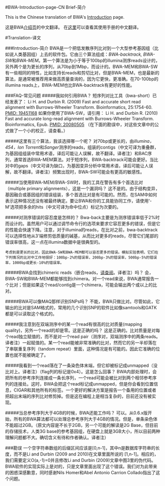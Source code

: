 #BWA-Introduction-page-CN
Brief-简介

This is the Chinese translation of BWA's [Introduction](http://bio-bwa.sourceforge.net/) page.

这是BWA[介绍页](http://bio-bwa.sourceforge.net/)的中文翻译。 在[这里](https://github.com/CNCBI/BWA-Manual-CN)可以查看其使用手册的中文翻译。

#Translation-译文

###Introduction-简介
BWA是一个把低发散序列比对到一个大型参考基因组（比如说人类基因组）上去的软件包。它由三个算法组成：*BWA-backtrack, BWA-SW*和*BWA-MEM*。第一个算法是为小于等于100bp的illumina测序reads设计的，另外两个是为更长的序列，从70bp到1Mbp，而设计的。BWA-MEM和BWA-SW有一些相同的特性，比如支持长reads和剪切比对，但是BWA-MEM，也是最新的算法，是通常被推荐用来做高质量查询的，因为它更快，更准确。在70-100bp的illumina reads上，BWA-MEM也比BWA-backtrack有更好的性能。

###FAQ-常见问题
#####我如何引用BWA？
    短序列对比工具（bwa-short）已经发表了：
      Li H. and Durbin R. (2009) Fast and accurate short read alignment with Burrows-Wheeler Transform. Bioinformatics, 25:1754-60. [PMID: 19451168](http://www.ncbi.nlm.nih.gov/pubmed/19451168)
    如果你使用了BWA-SW，请引用：
      Li H. and Durbin R. (2010) Fast and accurate long-read alignment with Burrows-Wheeler Transform. Bioinformatics, Epub. [PMID: 20080505](http://www.ncbi.nlm.nih.gov/pubmed/20080505)
    （在下面的勘误中，对这些文章中的公式做了一个小的校正，请查看。）

#####这里有三个算法，我该选择哪一个呢？
    对70bp或更长的，由*illumina，454，Ion Torrent*和*Sanger*测序的reads，组装的contigs（中文可译为重叠群，为基因组组装中常用术语，译后可能让人误解，故不翻译。译者注）和BAC序列，通常首选BWA-MEM算法。对于短序列，BWA-backtrack可能会更好。当比对中的gaps（中文可译为缺口，为基因变异分析中常用术语，译后可能让人误解，故不翻译。译者注）频繁出现时，BWA-SW可能会有更高的敏感性。
    
#####当使用BWA-MEM/BWA-SW时，我的工具在警告有多个首选比对（multiple primary alignments），这是一个漏洞吗？
    这不是的。由于结构变异，基因融合或基因组的错误组装，多个首选比对是有可能的。然而，在SAM中如何表示这种情况还没有被最终确定。要让BWA和你的工具能协同工作，请使用‘-M’选项把多余的hits（中文可译为命中位点）标记为次要的。

#####对测序错误的容忍度是怎样的？
    Bwa-back主要是为测序错误率低于2%时而设计的。虽然用户可以通过调节命令行的选项来要求它容忍更多的错误，但是它的性能会快速下降。注意，对于illumina的reads，在比对之前，bwa-backtrack可以选择性地从3’端修剪低质量的碱基，从而比对更多的reads，尽管它们尾部的错误率很高，这一点在illumina数据中是很典型的。
    
    考虑到是更长的比对，因此BWA-SW和BWA-MEM都可以容忍更多的错误。模拟实验表明，它们在下列情况的比对中工作地很好：100bp-2%的错误率，200bp-3%的错误率，500bp-5%的错误率，1000bp或更长-10%的错误率。
    
#####BWA会找到chimeric reads（嵌合reads，[请查阅](https://www.broadinstitute.org/crd/wiki/index.php/Chimerism)。译者注）吗？
    会，BWA-SW和BWA-MEM都能够找到chimera。对一个read来说，BWA通常报告一个比对；但是如果这个read/contig是一个chimera，可能会输出两个或以上的比对。
    
#####BWA可以像MAQ那样识别SNPs吗？
    不能，BWA只做比对。尽管如此，它输出的比对是SAM格式的，常用的几个识别SNP的软件比如像samtools和GATK都是可以读取这个格式的。
    
#####我注意到在双端测序中的某一个read有很高的比对质量(mapping quality)，另外一个read的却是零。这是正确的吗？
    这是正确的。比对质量是对每个read独立赋值的，而不是对一个read pair（测序对，双端测序中的两条reads。译者注）一起赋值的。某一个read能被非常准确的比对，然而它的另一半却落在了串联重复序列（tandom repeat）里面，这种情况是有可能的。因此它准确的位置也就不能被确定了。
    
#####我看到一个read落在了一条染色体末端，但它却被标记成unmapped（没比对上。译者注）（flag列的标记是0x4）。这是怎么回事？
    BWA内部处理时，会把所有的参考序列连接成一条长序列，一个read可能会被比对到两个相邻参考序列的连接处。这时，BWA会把这个read标记成unmapped，但是你会看到位置信息，CIGAR和其他所有的标签。一个更好的解决方案是报告一个备用的位置或者把超出末端的序列比对修剪掉。但是这在编程上是相当复杂的，目前还没有被实现。
    
#####当总参考序列大于4GB的时候，BWA还能工作吗？
    可以。从0.6.x版开始，所有的BWA算法都可以处理总参考序列大于4GB的情况。但是，单条染色体不能超过2GB。（原文内容是不长于2GB，另一个可能的解读是2G Base，但目前的存储技术，人类3G base的参考基因组，在硬盘上就是3GB大小，所以目前两种理解问题都不大。确切含义有待和作者确认。译者注）
    
###勘误
一个空字符串数组的后缀区间应该是[0,n-1]，其中n是数据库字符串的长度，而不是Li and Durbin (2009 and 2010)在文章里面所说的 [1,n-1]。相应的，我们需要定义O(a,-1)=0并且修改Li and Durbin (2009)文章中图3里的伪代码。BWA软件的实现实际上是对的，只是文章里面出现了这个错误。我们对为此带来的困惑深感歉意，同时感谢Nils Homer和Abel Antonio Carrion Collado指出了这个问题。
